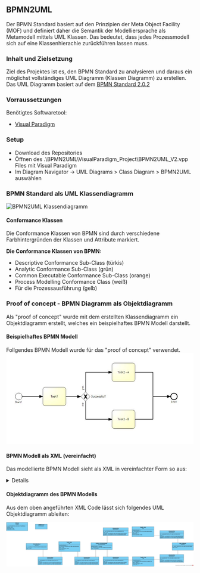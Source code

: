 ## BPMN2UML

Der BPMN Standard basiert auf den Prinzipien der Meta Object Facility (MOF) und definiert daher die Semantik der Modelliersprache als Metamodell mittels UML Klassen. Das bedeutet, dass jedes Prozessmodell sich auf eine Klassenhierachie zurückführen lassen muss.

### Inhalt und Zielsetzung

Ziel des Projektes ist es, den BPMN Standard zu analysieren und daraus ein möglichst vollständiges UML Diagramm (Klassen Diagramm) zu erstellen. Das UML Diagramm basiert auf dem [BPMN Standard 2.0.2](https://www.omg.org/spec/BPMN/2.0.2/)

### Vorraussetzungen

Benötigtes Softwaretool:

* [Visual Paradigm](https://www.visual-paradigm.com/download/community.jsp)

### Setup

* Download des Repositories
* Öffnen des .\BPMN2UML\VisualParadigm_Project\BPMN2UML_V2.vpp Files mit Visual Paradigm
* Im Diagram Navigator -> UML Diagrams > Class Diagram > BPMN2UML auswählen

### BPMN Standard als UML Klassendiagramm

![BPMN2UML Klassendiagramm](./ClassDiagram/BPMN2UML_2019_11_22.jpg "Klassendiagramm")

#### Conformance Klassen

Die Conformance Klassen von BPMN sind durch verschiedene Farbhintergründen der Klassen und Attribute markiert.

**Die Conformance Klassen von BPMN:**

* Descriptive Conformance Sub-Class (türkis)
* Analytic Conformance Sub-Class (grün)
* Common Executable Conformance Sub-Class (orange)
* Process Modelling Conformance Class (weiß)
* Für die Prozessausführung (gelb)

### Proof of concept - BPMN Diagramm als Objektdiagramm

Als "proof of concept" wurde mit dem erstellten Klassendiagramm ein Objektdiagramm erstellt, welches ein beispielhaftes BPMN Modell darstellt.

#### Beispielhaftes BPMN Modell

Follgendes BPMN Modell wurde für das "proof of concept" verwendet.
![Test BPMN](./ObjectDiagram/BPMN2UML_Test_BPMN.jpg "Test BPMN")

#### BPMN Modell als XML (vereinfacht)

Das modellierte BPMN Modell sieht als XML in vereinfachter Form so aus:

<details>

````xml
<?xml>
   <process id="sid-21543069-f5db-4c09-8a35-c13bb8558a3e" isClosed="false" isExecutable="false" processType="None">
      <startEvent id="sid-C6FC241F-F72E-4720-BE76-FDD590A42CB6" name="Start1">
         <outgoing>sid-62B4BF65-7D17-4656-88AF-D0AC23817F7D</outgoing>
      </startEvent>
      <task completionQuantity="1" id="sid-1678751B-3DFD-4C2F-B0B1-2BC82502AD5E" isForCompensation="false" name="Task1" startQuantity="1">
         <incoming>sid-62B4BF65-7D17-4656-88AF-D0AC23817F7D</incoming>
         <outgoing>sid-9BEB1D13-5E3F-485A-A8D7-4FB975A6C647</outgoing>
      </task>
      <endEvent id="sid-8713CB15-5127-407C-8B73-D2A7487CB9D6" name="End1">
         <incoming>sid-D2A826FE-6253-47FD-9B2C-A243044A034C</incoming>
         <incoming>sid-CB58CE8F-707A-4498-BB42-ADDA41420911</incoming>
      </endEvent>
      <exclusiveGateway gatewayDirection="Diverging" id="sid-0E620CE2-39F3-4DC3-B2BA-B4C0EF663099" name="Successful?">
         <incoming>sid-9BEB1D13-5E3F-485A-A8D7-4FB975A6C647</incoming>
         <outgoing>sid-91E8499A-E839-4D5C-B7B8-53BA0886EDED</outgoing>
         <outgoing>sid-7CB37B08-D365-4F97-82DC-B6BB0DBD5F2D</outgoing>
      </exclusiveGateway>
      <task completionQuantity="1" id="sid-AAA09D7E-AFF9-475A-9388-388D560295E6" isForCompensation="false" name="Task2 - A" startQuantity="1">
         <incoming>sid-7CB37B08-D365-4F97-82DC-B6BB0DBD5F2D</incoming>
         <outgoing>sid-D2A826FE-6253-47FD-9B2C-A243044A034C</outgoing>
      </task>
      <task completionQuantity="1" id="sid-81900967-2F94-4816-8762-C15280E4F745" isForCompensation="false" name="Task2 - B" startQuantity="1">
         <incoming>sid-91E8499A-E839-4D5C-B7B8-53BA0886EDED</incoming>
         <outgoing>sid-CB58CE8F-707A-4498-BB42-ADDA41420911</outgoing>
      </task>
      <sequenceFlow id="sid-62B4BF65-7D17-4656-88AF-D0AC23817F7D" name="" sourceRef="sid-C6FC241F-F72E-4720-BE76-FDD590A42CB6" targetRef="sid-1678751B-3DFD-4C2F-B0B1-2BC82502AD5E">
      </sequenceFlow>
      <sequenceFlow id="sid-9BEB1D13-5E3F-485A-A8D7-4FB975A6C647" name="" sourceRef="sid-1678751B-3DFD-4C2F-B0B1-2BC82502AD5E" targetRef="sid-0E620CE2-39F3-4DC3-B2BA-B4C0EF663099">
      </sequenceFlow>
      <sequenceFlow id="sid-91E8499A-E839-4D5C-B7B8-53BA0886EDED" name="no" sourceRef="sid-0E620CE2-39F3-4DC3-B2BA-B4C0EF663099" targetRef="sid-81900967-2F94-4816-8762-C15280E4F745">
      </sequenceFlow>
      <sequenceFlow id="sid-7CB37B08-D365-4F97-82DC-B6BB0DBD5F2D" name="yes" sourceRef="sid-0E620CE2-39F3-4DC3-B2BA-B4C0EF663099" targetRef="sid-AAA09D7E-AFF9-475A-9388-388D560295E6">
      </sequenceFlow>
      <sequenceFlow id="sid-D2A826FE-6253-47FD-9B2C-A243044A034C" name="" sourceRef="sid-AAA09D7E-AFF9-475A-9388-388D560295E6" targetRef="sid-8713CB15-5127-407C-8B73-D2A7487CB9D6">
      </sequenceFlow>
      <sequenceFlow id="sid-CB58CE8F-707A-4498-BB42-ADDA41420911" name="" sourceRef="sid-81900967-2F94-4816-8762-C15280E4F745" targetRef="sid-8713CB15-5127-407C-8B73-D2A7487CB9D6">
      </sequenceFlow>
   </process>
   <bpmndi:BPMNDiagram id="sid-140bc4a4-1889-4f59-b8c1-2043e114ba49">
      <!-- Diagram and rendering information -->
   </bpmndi:BPMNDiagram>
</definitions>

````


</details>

#### Objektdiagramm des BPMN Modells
Aus dem oben angeführten XML Code lässt sich folgendes UML Objektdiagramm ableiten:

![Objektdiagramm](./ObjectDiagram/Obj_BPMN2UML_Test1.jpg "Objektdiagramm")
